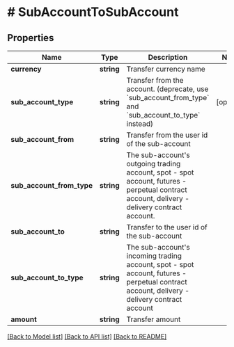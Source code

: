 # # SubAccountToSubAccount

## Properties

Name | Type | Description | Notes
------------ | ------------- | ------------- | -------------
**currency** | **string** | Transfer currency name | 
**sub_account_type** | **string** | Transfer from the account. (deprecate, use &#x60;sub_account_from_type&#x60; and &#x60;sub_account_to_type&#x60; instead) | [optional] 
**sub_account_from** | **string** | Transfer from the user id of the sub-account | 
**sub_account_from_type** | **string** | The sub-account&#39;s outgoing trading account, spot - spot account, futures - perpetual contract account, delivery - delivery contract account. | 
**sub_account_to** | **string** | Transfer to the user id of the sub-account | 
**sub_account_to_type** | **string** | The sub-account&#39;s incoming trading account, spot - spot account, futures - perpetual contract account, delivery - delivery contract account | 
**amount** | **string** | Transfer amount | 

[[Back to Model list]](../../README.md#documentation-for-models) [[Back to API list]](../../README.md#documentation-for-api-endpoints) [[Back to README]](../../README.md)
